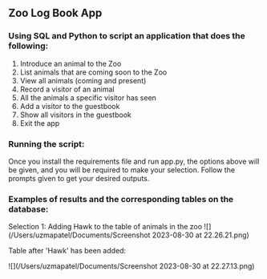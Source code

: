 ## Zoo Log Book App

### Using SQL and Python to script an application that does the following:

1) Introduce an animal to the Zoo
2) List animals that are coming soon to the Zoo
3) View all animals (coming and present) 
4) Record a visitor of an animal
5) All the animals a specific visitor has seen
6) Add a visitor to the guestbook
7) Show all visitors in the guestbook
8) Exit the app

### Running the script:

Once you install the requirements file and run app.py, 
the options above will be given, and you will be required
to make your selection. Follow the prompts given to get your 
desired outputs.

### Examples of results and the corresponding tables on the database:

Selection 1: Adding Hawk to the table of animals in the zoo
![](/Users/uzmapatel/Documents/Screenshot 2023-08-30 at 22.26.21.png)

Table after 'Hawk' has been added:


![](/Users/uzmapatel/Documents/Screenshot 2023-08-30 at 22.27.13.png)
